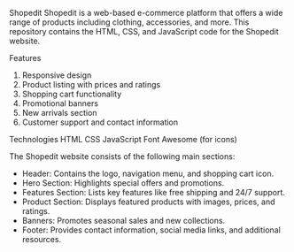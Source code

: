 Shopedit
Shopedit is a web-based e-commerce platform that offers a wide range of products including clothing, accessories, and more. 
This repository contains the HTML, CSS, and JavaScript code for the Shopedit website.

Features
1. Responsive design
2. Product listing with prices and ratings
3. Shopping cart functionality
4. Promotional banners
5. New arrivals section
6. Customer support and contact information

Technologies
HTML
CSS
JavaScript
Font Awesome (for icons)

The Shopedit website consists of the following main sections:

- Header: Contains the logo, navigation menu, and shopping cart icon.
- Hero Section: Highlights special offers and promotions.
- Features Section: Lists key features like free shipping and 24/7 support.
- Product Section: Displays featured products with images, prices, and ratings.
- Banners: Promotes seasonal sales and new collections.
- Footer: Provides contact information, social media links, and additional resources.


   

